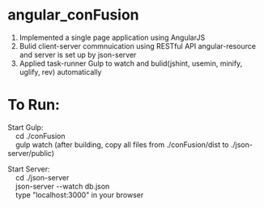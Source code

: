 # angular_conFusion

 1. Implemented a single page application using AngularJS
 2. Bulid client-server commnuication using RESTful API angular-resource and server is set up by json-server
 3. Applied task-runner Gulp to watch and bulid(jshint, usemin, minify, uglify, rev) automatically
 
# To Run:
 Start Gulp:<br/>
  &nbsp;&nbsp;&nbsp;&nbsp;cd ./conFusion<br/>
  &nbsp;&nbsp;&nbsp;&nbsp;gulp watch   (after building, copy all files from ./conFusion/dist to ./json-server/public)<br/>

 
 Start Server:<br/>
   &nbsp;&nbsp;&nbsp;&nbsp;cd ./json-server <br/>
   &nbsp;&nbsp;&nbsp;&nbsp;json-server --watch db.json<br/>
   &nbsp;&nbsp;&nbsp;&nbsp;type "localhost:3000" in your browser<br/>
